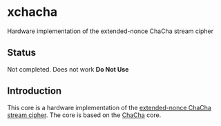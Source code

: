 # xchacha
Hardware implementation of the extended-nonce ChaCha stream cipher

## Status
Not completed. Does not work **Do Not Use**


## Introduction
This core is a hardware implementation of the [extended-nonce ChaCha
stream
cipher](https://www.ietf.org/id/draft-amringer-jose-chacha-02.txt). The
core is based on the [ChaCha](https://github.com/secworks/chacha) core.
